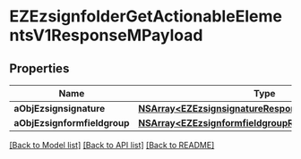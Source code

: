 # EZEzsignfolderGetActionableElementsV1ResponseMPayload

## Properties
Name | Type | Description | Notes
------------ | ------------- | ------------- | -------------
**aObjEzsignsignature** | [**NSArray&lt;EZEzsignsignatureResponseCompound&gt;***](EZEzsignsignatureResponseCompound.md) |  | 
**aObjEzsignformfieldgroup** | [**NSArray&lt;EZEzsignformfieldgroupResponseCompound&gt;***](EZEzsignformfieldgroupResponseCompound.md) |  | 

[[Back to Model list]](../README.md#documentation-for-models) [[Back to API list]](../README.md#documentation-for-api-endpoints) [[Back to README]](../README.md)


